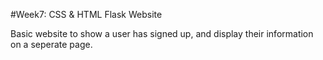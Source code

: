 #Week7: CSS & HTML Flask Website


Basic website to show a user has signed up, and display their information on a seperate page.
